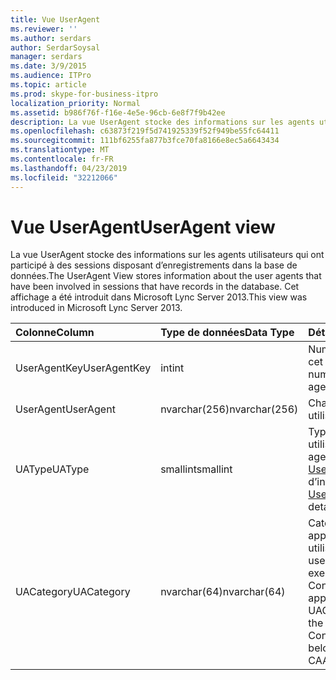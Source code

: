 ```yaml
---
title: Vue UserAgent
ms.reviewer: ''
ms.author: serdars
author: SerdarSoysal
manager: serdars
ms.date: 3/9/2015
ms.audience: ITPro
ms.topic: article
ms.prod: skype-for-business-itpro
localization_priority: Normal
ms.assetid: b986f76f-f16e-4e5e-96cb-6e8f7f9b42ee
description: La vue UserAgent stocke des informations sur les agents utilisateurs qui ont participé à des sessions disposant d’enregistrements dans la base de données. Cet affichage a été introduit dans Microsoft Lync Server 2013.
ms.openlocfilehash: c63873f219f5d741925339f52f949be55fc64411
ms.sourcegitcommit: 111bf6255fa877b3fce70fa8166e8ec5a6643434
ms.translationtype: MT
ms.contentlocale: fr-FR
ms.lasthandoff: 04/23/2019
ms.locfileid: "32212066"
---
```

# <a name="useragent-view"></a><span data-ttu-id="77fbc-104">Vue UserAgent</span><span class="sxs-lookup"><span data-stu-id="77fbc-104">UserAgent view</span></span>
 
<span data-ttu-id="77fbc-105">La vue UserAgent stocke des informations sur les agents utilisateurs qui ont participé à des sessions disposant d’enregistrements dans la base de données.</span><span class="sxs-lookup"><span data-stu-id="77fbc-105">The UserAgent View stores information about the user agents that have been involved in sessions that have records in the database.</span></span> <span data-ttu-id="77fbc-106">Cet affichage a été introduit dans Microsoft Lync Server 2013.</span><span class="sxs-lookup"><span data-stu-id="77fbc-106">This view was introduced in Microsoft Lync Server 2013.</span></span>
  
|<span data-ttu-id="77fbc-107">**Colonne**</span><span class="sxs-lookup"><span data-stu-id="77fbc-107">**Column**</span></span>|<span data-ttu-id="77fbc-108">**Type de données**</span><span class="sxs-lookup"><span data-stu-id="77fbc-108">**Data Type**</span></span>|<span data-ttu-id="77fbc-109">**Détails**</span><span class="sxs-lookup"><span data-stu-id="77fbc-109">**Details**</span></span>|
|:-----|:-----|:-----|
|<span data-ttu-id="77fbc-110">UserAgentKey</span><span class="sxs-lookup"><span data-stu-id="77fbc-110">UserAgentKey</span></span>  <br/> |<span data-ttu-id="77fbc-111">int</span><span class="sxs-lookup"><span data-stu-id="77fbc-111">int</span></span>  <br/> |<span data-ttu-id="77fbc-112">Numéro unique identifiant cet agent utilisateur.</span><span class="sxs-lookup"><span data-stu-id="77fbc-112">Unique number identifying this user agent.</span></span>  <br/> |
|<span data-ttu-id="77fbc-113">UserAgent</span><span class="sxs-lookup"><span data-stu-id="77fbc-113">UserAgent</span></span>  <br/> |<span data-ttu-id="77fbc-114">nvarchar(256)</span><span class="sxs-lookup"><span data-stu-id="77fbc-114">nvarchar(256)</span></span>  <br/> |<span data-ttu-id="77fbc-115">Chaîne d’agent utilisateur.</span><span class="sxs-lookup"><span data-stu-id="77fbc-115">User agent string.</span></span>  <br/> |
|<span data-ttu-id="77fbc-116">UAType</span><span class="sxs-lookup"><span data-stu-id="77fbc-116">UAType</span></span>  <br/> |<span data-ttu-id="77fbc-117">smallint</span><span class="sxs-lookup"><span data-stu-id="77fbc-117">smallint</span></span>  <br/> |<span data-ttu-id="77fbc-118">Type d’agent utilisateur.</span><span class="sxs-lookup"><span data-stu-id="77fbc-118">Type of user agent.</span></span> <span data-ttu-id="77fbc-119">Voir la [table UserAgent](useragent.md) pour plus d’informations.</span><span class="sxs-lookup"><span data-stu-id="77fbc-119">See the [UserAgent table](useragent.md) for more details.</span></span> <br/> |
|<span data-ttu-id="77fbc-120">UACategory</span><span class="sxs-lookup"><span data-stu-id="77fbc-120">UACategory</span></span>  <br/> |<span data-ttu-id="77fbc-121">nvarchar(64)</span><span class="sxs-lookup"><span data-stu-id="77fbc-121">nvarchar(64)</span></span>  <br/> |<span data-ttu-id="77fbc-122">Catégorie à laquelle appartient l’agent utilisateur.</span><span class="sxs-lookup"><span data-stu-id="77fbc-122">Category that the user agent belongs to.</span></span> <span data-ttu-id="77fbc-123">Par exemple, l’agent utilisateur Conferencing_Attendant_1.0 appartient à la CAA UACategory.</span><span class="sxs-lookup"><span data-stu-id="77fbc-123">For example, the user agent Conferencing_Attendant_1.0 belongs to the UACategory CAA.</span></span>  <br/> |
   

